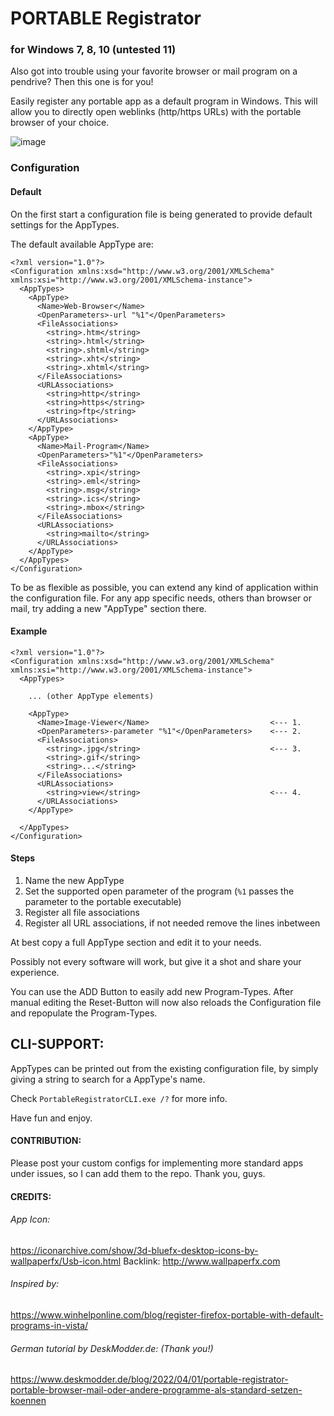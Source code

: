 ﻿# PORTABLE Registrator
### for Windows 7, 8, 10 (untested 11)

Also got into trouble using your favorite browser or mail program on a pendrive?
Then this one is for you!

Easily register any portable app as a default program in Windows.
This will allow you to directly open weblinks (http/https URLs) with the portable browser of your choice. 

![image](https://user-images.githubusercontent.com/694970/231512951-df8c9e3e-7a09-42b1-8f67-fd78b084b571.png)

### Configuration

#### Default
On the first start a configuration file is being generated to provide default settings for the AppTypes.

The default available AppType are:

```
<?xml version="1.0"?>
<Configuration xmlns:xsd="http://www.w3.org/2001/XMLSchema" xmlns:xsi="http://www.w3.org/2001/XMLSchema-instance">
  <AppTypes>
    <AppType>
      <Name>Web-Browser</Name>
      <OpenParameters>-url "%1"</OpenParameters>
      <FileAssociations>
        <string>.htm</string>
        <string>.html</string>
        <string>.shtml</string>
        <string>.xht</string>
        <string>.xhtml</string>
      </FileAssociations>
      <URLAssociations>
        <string>http</string>
        <string>https</string>
        <string>ftp</string>
      </URLAssociations>
    </AppType>
    <AppType>
      <Name>Mail-Program</Name>
      <OpenParameters>"%1"</OpenParameters>
      <FileAssociations>
        <string>.xpi</string>
        <string>.eml</string>
        <string>.msg</string>
        <string>.ics</string>
        <string>.mbox</string>
      </FileAssociations>
      <URLAssociations>
        <string>mailto</string>
      </URLAssociations>
    </AppType>
  </AppTypes>
</Configuration>
```

To be as flexible as possible, you can extend any kind of application within the configuration file.
For any app specific needs, others than browser or mail, try adding a new "AppType" section there.

#### Example
```
<?xml version="1.0"?>
<Configuration xmlns:xsd="http://www.w3.org/2001/XMLSchema" xmlns:xsi="http://www.w3.org/2001/XMLSchema-instance">
  <AppTypes>
  
    ... (other AppType elements)
    
    <AppType>
      <Name>Image-Viewer</Name>                           <--- 1.
      <OpenParameters>-parameter "%1"</OpenParameters>    <--- 2. 
      <FileAssociations>
        <string>.jpg</string>                             <--- 3.
        <string>.gif</string>
        <string>...</string>
      </FileAssociations>
      <URLAssociations>
        <string>view</string>                             <--- 4.
      </URLAssociations>
    </AppType>
    
  </AppTypes>
</Configuration>
```
#### Steps
1. Name the new AppType
1. Set the supported open parameter of the program (`%1` passes the parameter to the portable executable)
3. Register all file associations
1. Register all URL associations, if not needed remove the lines inbetween

At best copy a full AppType section and edit it to your needs.

Possibly not every software will work, but give it a shot and share your experience.

You can use the ADD Button to easily add new Program-Types.
After manual editing the Reset-Button will now also reloads the Configuration file and repopulate the Program-Types.

CLI-SUPPORT:
------------------------

AppTypes can be printed out from the existing configuration file, by simply giving a string to search for a AppType's name.

Check `PortableRegistratorCLI.exe /?` for more info.

Have fun and enjoy.

#### CONTRIBUTION:
Please post your custom configs for implementing more standard apps under issues, so I can add them to the repo.
Thank you, guys.

#### CREDITS:

###### App Icon:
https://iconarchive.com/show/3d-bluefx-desktop-icons-by-wallpaperfx/Usb-icon.html
Backlink: http://www.wallpaperfx.com

###### Inspired by:
https://www.winhelponline.com/blog/register-firefox-portable-with-default-programs-in-vista/

###### German tutorial by DeskModder.de: (Thank you!)
https://www.deskmodder.de/blog/2022/04/01/portable-registrator-portable-browser-mail-oder-andere-programme-als-standard-setzen-koennen
